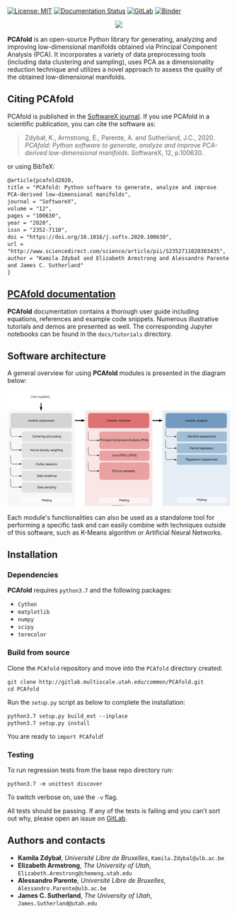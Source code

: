 [![License: MIT](https://img.shields.io/badge/License-MIT-blue.svg)](https://opensource.org/licenses/MIT)
[![Documentation Status](https://readthedocs.org/projects/pcafold/badge/?version=latest)](https://pcafold.readthedocs.io/en/latest/?badge=latest)
[![GitLab](https://img.shields.io/badge/GitLab-PCAfold-blue.svg)](https://gitlab.multiscale.utah.edu/common/PCAfold)
[![Binder](https://mybinder.org/badge_logo.svg)](https://mybinder.org/v2/git/https%3A%2F%2Fgitlab.multiscale.utah.edu%2Fcommon%2FPCAfold/master?filepath=docs%2Ftutorials%2F)

<p align="center">
  <img src="https://gitlab.multiscale.utah.edu/common/PCAfold/raw/master/docs/images/PCAfold-logo-rectangle.svg" width="400">
</p>

**PCAfold** is an open-source Python library for generating, analyzing and improving low-dimensional manifolds obtained via Principal Component Analysis
(PCA). It incorporates a variety of data preprocessing tools (including data
clustering and sampling), uses PCA as a dimensionality reduction technique
and utilizes a novel approach to assess the quality of the obtained
low-dimensional manifolds.

## Citing PCAfold

PCAfold is published in the [SoftwareX journal](https://www.sciencedirect.com/science/article/pii/S2352711020303435). If you use PCAfold in a scientific publication, you can cite the software as:

> Zdybał, K., Armstrong, E., Parente, A. and Sutherland, J.C., 2020. *PCAfold: Python software to generate, analyze and improve PCA-derived low-dimensional manifolds.* SoftwareX, 12, p.100630.

or using BibTeX:

```
@article{pcafold2020,
title = "PCAfold: Python software to generate, analyze and improve PCA-derived low-dimensional manifolds",
journal = "SoftwareX",
volume = "12",
pages = "100630",
year = "2020",
issn = "2352-7110",
doi = "https://doi.org/10.1016/j.softx.2020.100630",
url = "http://www.sciencedirect.com/science/article/pii/S2352711020303435",
author = "Kamila Zdybał and Elizabeth Armstrong and Alessandro Parente and James C. Sutherland"
}
```

## [PCAfold documentation](https://pcafold.readthedocs.io/en/latest/)

**PCAfold** documentation contains a thorough user guide including equations, references and example code snippets. Numerous illustrative tutorials and demos are presented as well. The corresponding Jupyter notebooks can be found in the `docs/tutorials` directory.

## Software architecture

A general overview for using **PCAfold** modules is presented in the diagram
below:

![Screenshot](docs/images/PCAfold-software-architecture.svg)

Each module's functionalities can also be used as a standalone tool for
performing a specific task and can easily combine with techniques outside of
this software, such as K-Means algorithm or Artificial Neural Networks.

## Installation

### Dependencies

**PCAfold** requires `python3.7` and the following packages:

- `Cython`
- `matplotlib`
- `numpy`
- `scipy`
- `termcolor`

### Build from source

Clone the `PCAfold` repository and move into the `PCAfold` directory created:

```
git clone http://gitlab.multiscale.utah.edu/common/PCAfold.git
cd PCAfold
```

Run the `setup.py` script as below to complete the installation:

```
python3.7 setup.py build_ext --inplace
python3.7 setup.py install

```

You are ready to `import PCAfold`!

### Testing

To run regression tests from the base repo directory run:

```
python3.7 -m unittest discover
```

To switch verbose on, use the `-v` flag.

All tests should be passing. If any of the tests is failing and you can’t sort
out why, please open an issue on [GitLab](https://gitlab.multiscale.utah.edu/common/PCAfold).

## Authors and contacts

- **Kamila Zdybał**, *Université Libre de Bruxelles*, `Kamila.Zdybal@ulb.ac.be`
- **Elizabeth Armstrong**, *The University of Utah*, `Elizabeth.Armstrong@chemeng.utah.edu`
- **Alessandro Parente**, *Université Libre de Bruxelles*, `Alessandro.Parente@ulb.ac.be`
- **James C. Sutherland**, *The University of Utah*, `James.Sutherland@utah.edu`
